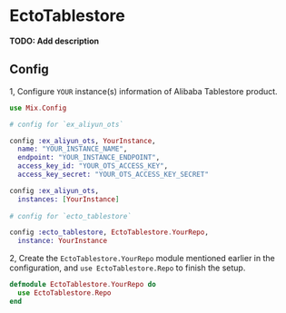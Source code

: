 # EctoTablestore

**TODO: Add description**

## Config

1, Configure `YOUR` instance(s) information of Alibaba Tablestore product.

```elixir
use Mix.Config

# config for `ex_aliyun_ots`

config :ex_aliyun_ots, YourInstance,
  name: "YOUR_INSTANCE_NAME",
  endpoint: "YOUR_INSTANCE_ENDPOINT",
  access_key_id: "YOUR_OTS_ACCESS_KEY",
  access_key_secret: "YOUR_OTS_ACCESS_KEY_SECRET"

config :ex_aliyun_ots,
  instances: [YourInstance]
  
# config for `ecto_tablestore`

config :ecto_tablestore, EctoTablestore.YourRepo,
  instance: YourInstance

```

2, Create the `EctoTablestore.YourRepo` module mentioned earlier in the configuration, and `use EctoTablestore.Repo` to finish the setup.

```elixir
defmodule EctoTablestore.YourRepo do
  use EctoTablestore.Repo
end
```
